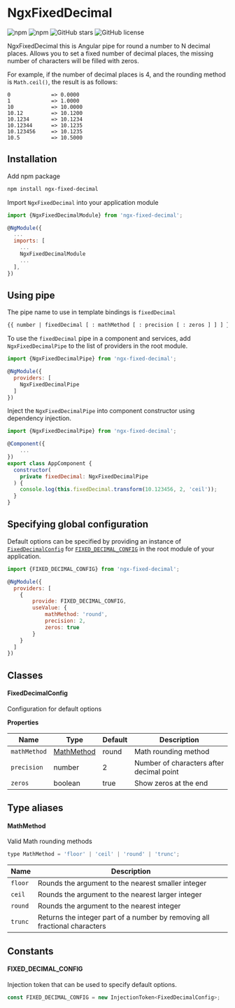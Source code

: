 # NgxFixedDecimal

![npm](https://img.shields.io/npm/v/ngx-fixed-decimal)
![npm](https://img.shields.io/npm/dw/ngx-fixed-decimal)
![GitHub stars](https://img.shields.io/github/stars/meroPush/ngx-fixed-decimal)
![GitHub license](https://img.shields.io/github/license/meroPush/ngx-fixed-decimal)

NgxFixedDecimal this is Angular pipe for round a number to N decimal places.
Allows you to set a fixed number of decimal places, the missing number of characters will be filled with zeros.

For example, if the number of decimal places is 4, and the rounding method is `Math.ceil()`, the result is as follows:
```text
0             => 0.0000
1             => 1.0000
10            => 10.0000
10.12         => 10.1200
10.1234       => 10.1234
10.12344      => 10.1235
10.123456     => 10.1235
10.5          => 10.5000
```


## Installation

Add npm package
```bash
npm install ngx-fixed-decimal
```

Import `NgxFixedDecimal` into your application module
```javascript
import {NgxFixedDecimalModule} from 'ngx-fixed-decimal';

@NgModule({
  ...
  imports: [
    ...
    NgxFixedDecimalModule
    ...
  ],
})
```


## Using pipe

The pipe name to use in template bindings is `fixedDecimal`
```html
{{ number | fixedDecimal [ : mathMethod [ : precision [ : zeros ] ] ] }}
```

To use the `fixedDecimal` pipe in a component and services, add `NgxFixedDecimalPipe` to the list of providers in the root module.
```javascript
import {NgxFixedDecimalPipe} from 'ngx-fixed-decimal';

@NgModule({
  providers: [
    NgxFixedDecimalPipe
  ]
})
```

Inject the `NgxFixedDecimalPipe` into component constructor using dependency injection.
```javascript
import {NgxFixedDecimalPipe} from 'ngx-fixed-decimal';

@Component({
    ...
})
export class AppComponent {
  constructor(
    private fixedDecimal: NgxFixedDecimalPipe
  ) {
    console.log(this.fixedDecimal.transform(10.123456, 2, 'ceil'));
  }
}
```



## Specifying global configuration

Default options can be specified by providing an instance of [`FixedDecimalConfig`](#fixeddecimalconfig) for [`FIXED_DECIMAL_CONFIG`](#fixed_decimal_config) in the root module of your application.
```javascript
import {FIXED_DECIMAL_CONFIG} from 'ngx-fixed-decimal';

@NgModule({
  providers: [
    {
        provide: FIXED_DECIMAL_CONFIG,
        useValue: {
            mathMethod: 'round',
            precision: 2,
            zeros: true
        }
    }
  ]
})
```


## Classes
#### FixedDecimalConfig

Configuration for default options

**Properties**

| Name            | Type                        | Default   | Description                                   |
|-----------------|-----------------------------|-----------|-----------------------------------------------|
| `mathMethod`    | [MathMethod](#mathmethod)   | round     | Math rounding method                          |
| `precision`     | number                      | 2         | Number of characters after decimal point      |
| `zeros`         | boolean                     | true      | Show zeros at the end                         |


## Type aliases
#### MathMethod

Valid Math rounding methods
```javascript
type MathMethod = 'floor' | 'ceil' | 'round' | 'trunc';
```

| Name        | Description                                                                   |
|-------------|-------------------------------------------------------------------------------|
| `floor`     | Rounds the argument to the nearest smaller integer                            |
| `ceil`      | Rounds the argument to the nearest larger integer                             |
| `round`     | Rounds the argument to the nearest integer                                    |
| `trunc`     | Returns the integer part of a number by removing all fractional characters    |


## Constants
#### FIXED_DECIMAL_CONFIG

Injection token that can be used to specify default options.
```javascript
const FIXED_DECIMAL_CONFIG = new InjectionToken<FixedDecimalConfig>;
```
